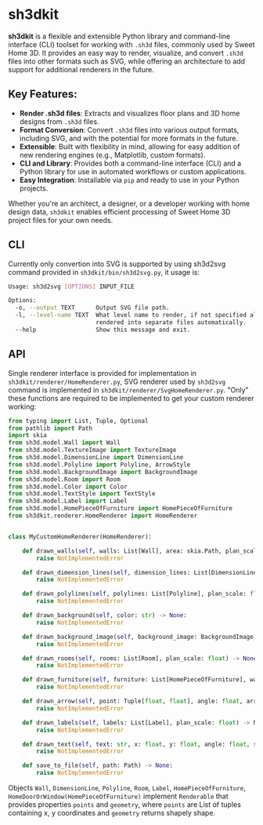 # sh3dkit

**sh3dkit** is a flexible and extensible Python library and command-line interface (CLI) toolset for working with `.sh3d` files, commonly used by Sweet Home 3D. It provides an easy way to render, visualize, and convert `.sh3d` files into other formats such as SVG, while offering an architecture to add support for additional renderers in the future.

## Key Features:
- **Render .sh3d files**: Extracts and visualizes floor plans and 3D home designs from `.sh3d` files.
- **Format Conversion**: Convert `.sh3d` files into various output formats, including SVG, and with the potential for more formats in the future.
- **Extensible**: Built with flexibility in mind, allowing for easy addition of new rendering engines (e.g., Matplotlib, custom formats).
- **CLI and Library**: Provides both a command-line interface (CLI) and a Python library for use in automated workflows or custom applications.
- **Easy Integration**: Installable via `pip` and ready to use in your Python projects.

Whether you're an architect, a designer, or a developer working with home design data, `sh3dkit` enables efficient processing of Sweet Home 3D project files for your own needs.

## CLI

Currently only convertion into SVG is supported by using sh3d2svg command provided in `sh3dkit/bin/sh3d2svg.py`, it usage is:

```bash
Usage: sh3d2svg [OPTIONS] INPUT_FILE

Options:
  -o, --output TEXT      Output SVG file path.
  -l, --level-name TEXT  What level name to render, if not specified all are
                         rendered into separate files automatically.
  --help                 Show this message and exit.
```

## API

Single renderer interface is provided for implementation in `sh3dkit/renderer/HomeRenderer.py`, SVG renderer used by `sh3d2svg` command is implemented in `sh3dkit/renderer/SvgHomeRenderer.py`.
"Only" these functions are required to be implemented to get your custom renderer working:

```python
from typing import List, Tuple, Optional
from pathlib import Path
import skia
from sh3d.model.Wall import Wall
from sh3d.model.TextureImage import TextureImage
from sh3d.model.DimensionLine import DimensionLine
from sh3d.model.Polyline import Polyline, ArrowStyle
from sh3d.model.BackgroundImage import BackgroundImage
from sh3d.model.Room import Room
from sh3d.model.Color import Color
from sh3d.model.TextStyle import TextStyle
from sh3d.model.Label import Label
from sh3d.model.HomePieceOfFurniture import HomePieceOfFurniture
from sh3dkit.renderer.HomeRenderer import HomeRenderer


class MyCustomHomeRenderer(HomeRenderer):

    def drawn_walls(self, walls: List[Wall], area: skia.Path, plan_scale: float, wall_pattern: TextureImage) -> None:
        raise NotImplementedError

    def drawn_dimension_lines(self, dimension_lines: List[DimensionLine], plan_scale: float) -> None:
        raise NotImplementedError

    def drawn_polylines(self, polylines: List[Polyline], plan_scale: float) -> None:
        raise NotImplementedError

    def drawn_background(self, color: str) -> None:
        raise NotImplementedError

    def drawn_background_image(self, background_image: BackgroundImage, plan_scale: float) -> None:
        raise NotImplementedError

    def drawn_rooms(self, rooms: List[Room], plan_scale: float) -> None:
        raise NotImplementedError

    def drawn_furniture(self, furniture: List[HomePieceOfFurniture], walls: List[Wall], plan_scale: float) -> None:
        raise NotImplementedError

    def drawn_arrow(self, point: Tuple[float, float], angle: float, arrow_style: ArrowStyle, thickness: float, color: Color, delta: float) -> None:
        raise NotImplementedError

    def drawn_labels(self, labels: List[Label], plan_scale: float) -> None:
        raise NotImplementedError

    def drawn_text(self, text: str, x: float, y: float, angle: float, style: TextStyle, color: Color, outline_color: Optional[Color] = None) -> None:
        raise NotImplementedError

    def save_to_file(self, path: Path) -> None:
        raise NotImplementedError
```

Objects `Wall`, `DimensionLine`, `Polyline`, `Room`, `Label`, `HomePieceOfFurniture`, `HomeDoorOrWindow(HomePieceOfFurniture)`  implement `Renderable` that provides properties `points` and `geometry`, where `points` are List of tuples containing x, y coordinates and `geometry` returns shapely shape.